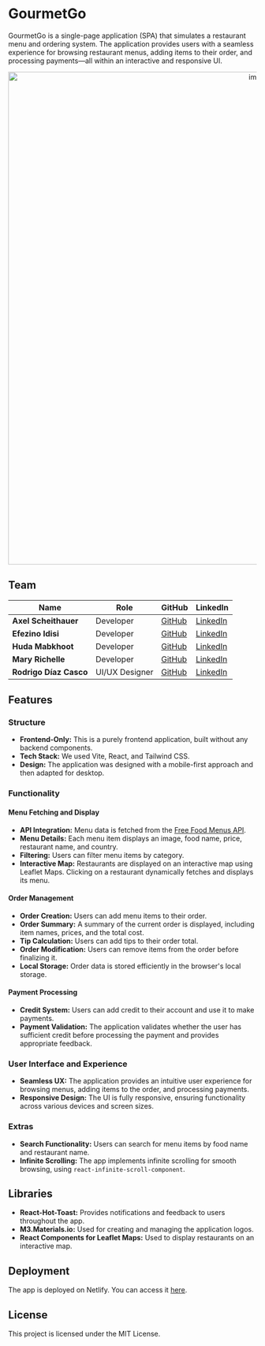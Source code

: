 # GourmetGo

GourmetGo is a single-page application (SPA) that simulates a restaurant menu and ordering system. The application provides users with a seamless experience for browsing restaurant menus, adding items to their order, and processing payments—all within an interactive and responsive UI.

<p align="center">
  <img width="1000" alt="image" src="https://github.com/user-attachments/assets/6ea90afc-ee1a-4564-925a-84eb63756be3">
</p>

## Team

| Name                  | Role             | GitHub                                              | LinkedIn                                                                 |
|-----------------------|------------------|-----------------------------------------------------|--------------------------------------------------------------------------|
| **Axel Scheithauer**  | Developer        | [GitHub](https://github.com/ScaxCodes)              | [LinkedIn](https://www.linkedin.com/in/axel-scheithauer/)                |
| **Efezino Idisi**     | Developer        | [GitHub](https://github.com/efezinoidisi)           | [LinkedIn](https://linkedin.com/in/endurance-idisi)                      |
| **Huda Mabkhoot**     | Developer        | [GitHub](https://github.com/hudamabkhoot/)          | [LinkedIn](https://www.linkedin.com/in/huda-mabkhoot/)                   |
| **Mary Richelle**     | Developer        | [GitHub](https://github.com/MaryRichelle)           | [LinkedIn](https://www.linkedin.com/in/mary-richelle-mr-dev/)            |
| **Rodrigo Díaz Casco**| UI/UX Designer   | [GitHub](https://github.com/rodrigodiazcasco)       | [LinkedIn](https://www.linkedin.com/in/rodrigodiazcascoux/)              |

## Features

### Structure
- **Frontend-Only:** This is a purely frontend application, built without any backend components.
- **Tech Stack:** We used Vite, React, and Tailwind CSS.
- **Design:** The application was designed with a mobile-first approach and then adapted for desktop.

### Functionality

#### Menu Fetching and Display
- **API Integration:** Menu data is fetched from the [Free Food Menus API](https://github.com/igdev116/free-food-menus-api).
- **Menu Details:** Each menu item displays an image, food name, price, restaurant name, and country.
- **Filtering:** Users can filter menu items by category.
- **Interactive Map:** Restaurants are displayed on an interactive map using Leaflet Maps. Clicking on a restaurant dynamically fetches and displays its menu.

#### Order Management
- **Order Creation:** Users can add menu items to their order.
- **Order Summary:** A summary of the current order is displayed, including item names, prices, and the total cost.
- **Tip Calculation:** Users can add tips to their order total.
- **Order Modification:** Users can remove items from the order before finalizing it.
- **Local Storage:** Order data is stored efficiently in the browser's local storage.

#### Payment Processing
- **Credit System:** Users can add credit to their account and use it to make payments.
- **Payment Validation:** The application validates whether the user has sufficient credit before processing the payment and provides appropriate feedback.

### User Interface and Experience
- **Seamless UX:** The application provides an intuitive user experience for browsing menus, adding items to the order, and processing payments.
- **Responsive Design:** The UI is fully responsive, ensuring functionality across various devices and screen sizes.

### Extras
- **Search Functionality:** Users can search for menu items by food name and restaurant name.
- **Infinite Scrolling:** The app implements infinite scrolling for smooth browsing, using `react-infinite-scroll-component`.

## Libraries

- **React-Hot-Toast:** Provides notifications and feedback to users throughout the app.
- **M3.Materials.io:** Used for creating and managing the application logos.
- **React Components for Leaflet Maps:** Used to display restaurants on an interactive map.

## Deployment

The app is deployed on Netlify. You can access it [here](https://your-netlify-deployment-url).

## License

This project is licensed under the MIT License.
